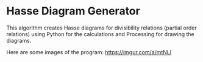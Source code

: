 # Hasse Diagram Generator

This algorithm creates Hasse diagrams for divisibility relations (partial order relations) using Python for the calculations and Processing for drawing the diagrams.

Here are some images of the program:
https://imgur.com/a/mtNLl
